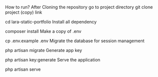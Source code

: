 How to run?
After Cloning the repository go to project directory
git clone project (copy) link

cd lara-static-portfolio
Install all dependency

composer install
Make a copy of .env

cp .env.example .env
Migrate the database for session management

php artisan migrate
Generate app key

php artisan key:generate
Serve the application

php artisan serve
